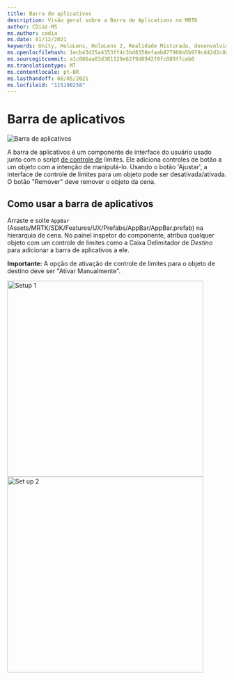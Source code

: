 ```yaml
---
title: Barra de aplicativos
description: Visão geral sobre a Barra de Aplicativos no MRTK
author: CDiaz-MS
ms.author: cadia
ms.date: 01/12/2021
keywords: Unity, HoloLens, HoloLens 2, Realidade Misturada, desenvolvimento, MRTK, Barra de aplicativos,
ms.openlocfilehash: 1ecb43d25a4353ff4c3bd8350efaab877900a5b979cd42d2c8d1cb91ce32ae0c
ms.sourcegitcommit: a1c086aa83d381129e62f9d8942f0fc889ffcab0
ms.translationtype: MT
ms.contentlocale: pt-BR
ms.lasthandoff: 08/05/2021
ms.locfileid: "115198258"
---
```

# <a name="app-bar"></a>Barra de aplicativos

![Barra de aplicativos](../images/app-bar/MRTK_AppBar_Main.png)

A barra de aplicativos é um componente de interface do usuário usado junto com o script [de controle de](bounds-control.md) limites. Ele adiciona controles de botão a um objeto com a intenção de manipulá-lo. Usando o botão 'Ajustar', a interface de controle de limites para um objeto pode ser desativada/ativada. O botão "Remover" deve remover o objeto da cena.

## <a name="how-to-use-app-bar"></a>Como usar a barra de aplicativos

Arraste e solte `AppBar` (Assets/MRTK/SDK/Features/UX/Prefabs/AppBar/AppBar.prefab) na hierarquia de cena. No painel inspetor do componente, atribua qualquer objeto com um controle de limites como a Caixa Delimitador de *Destino* para adicionar a barra de aplicativos a ele.

**Importante:** A opção de ativação de controle de limites para o objeto de destino deve ser "Ativar Manualmente".

<img src="../images/app-bar/MRTK_AppBar_Setup1.png" width="450" alt="Setup 1">

<img src="../images/app-bar/MRTK_AppBar_Setup2.png" width="450" alt="Set up 2">
